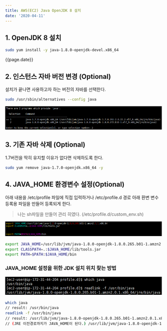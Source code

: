 ```yaml
---
title: AWS(EC2) Java OpenJDK 8 설치
date: '2020-04-11'
---
```

## 1. OpenJDK 8 설치

```sh
sudo yum install -y java-1.8.0-openjdk-devel.x86_64
```
{{page.date}}
## 2. 인스턴스 자바 버전 변경 (Optional)

설치가 끝나면 사용하고자 하는 버전의 자바를 선택한다.

```sh
sudo /usr/sbin/alternatives --config java
```

![alternatives-config-java](/assets/images/code/alternatives-config-java.png)


## 3. 기존 자바 삭제 (Optional)

1.7버전을 딱히 유지할 이유가 없다면 삭제하도록 한다.

```sh
sudo yum remove java-1.7.0-openjdk.x86_64 -y
```

## 4. JAVA_HOME 환경변수 설정(Optional)

아래 내용을 /etc/profile 파일에 직접 입력하거나 /etc/profile.d 경로 아래 환변 변수 등록용 파일을 만들어 등록되게 한다.

> 나는 sh파일을 만들어 관리 히였다. (/etc/profile.d/custom_env.sh)

![env-java-home](/assets/images/code/env-java-home.png)

```sh
export JAVA_HOME=/usr/lib/jvm/java-1.8.0-openjdk-1.8.0.265.b01-1.amzn2.0.1.x86_64
export CLASSPATH=.:$JAVA_HOME/lib/tools.jar
export PATH=$PATH:$JAVA_HOME/bin
```

### JAVA_HOME 설정을 위한 JDK 설치 위치 찾는 방법

![find-jdk-install-path1](/assets/images/code/find-jdk-install-path1.png)

```sh
which java
// result: /usr/bin/java
readlink -f /usr/bin/java
// result: /usr/lib/jvm/java-1.8.0-openjdk-1.8.0.265.b01-1.amzn2.0.1.x86_64/jre/bin/java
// (JRE 이전경로까지가 JAVA_HOME이 된다.) /usr/lib/jvm/java-1.8.0-openjdk-1.8.0.265.b01-1.amzn2.0.1.x86_64
```